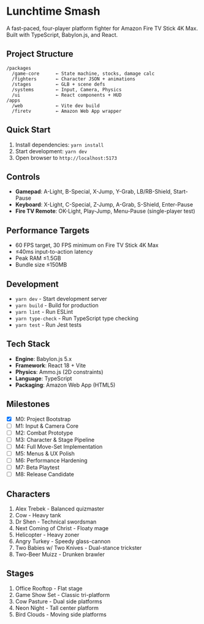 # Lunchtime Smash

A fast-paced, four-player platform fighter for Amazon Fire TV Stick 4K Max. Built with TypeScript, Babylon.js, and React.

## Project Structure

```
/packages
  /game-core      ← State machine, stocks, damage calc
  /fighters       ← Character JSON + animations
  /stages         ← GLB + scene defs
  /systems        ← Input, Camera, Physics
  /ui             ← React components + HUD
/apps
  /web            ← Vite dev build
  /firetv         ← Amazon Web App wrapper
```

## Quick Start

1. Install dependencies: `yarn install`
2. Start development: `yarn dev`
3. Open browser to `http://localhost:5173`

## Controls

- **Gamepad**: A-Light, B-Special, X-Jump, Y-Grab, LB/RB-Shield, Start-Pause
- **Keyboard**: X-Light, C-Special, Z-Jump, A-Grab, S-Shield, Enter-Pause
- **Fire TV Remote**: OK-Light, Play-Jump, Menu-Pause (single-player test)

## Performance Targets

- 60 FPS target, 30 FPS minimum on Fire TV Stick 4K Max
- ≤40ms input-to-action latency
- Peak RAM ≤1.5GB
- Bundle size ≤150MB

## Development

- `yarn dev` - Start development server
- `yarn build` - Build for production
- `yarn lint` - Run ESLint
- `yarn type-check` - Run TypeScript type checking
- `yarn test` - Run Jest tests

## Tech Stack

- **Engine**: Babylon.js 5.x
- **Framework**: React 18 + Vite
- **Physics**: Ammo.js (2D constraints)
- **Language**: TypeScript
- **Packaging**: Amazon Web App (HTML5)

## Milestones

- [x] M0: Project Bootstrap
- [ ] M1: Input & Camera Core
- [ ] M2: Combat Prototype
- [ ] M3: Character & Stage Pipeline
- [ ] M4: Full Move-Set Implementation
- [ ] M5: Menus & UX Polish
- [ ] M6: Performance Hardening
- [ ] M7: Beta Playtest
- [ ] M8: Release Candidate

## Characters

1. Alex Trebek - Balanced quizmaster
2. Cow - Heavy tank
3. Dr Shen - Technical swordsman
4. Next Coming of Christ - Floaty mage
5. Helicopter - Heavy zoner
6. Angry Turkey - Speedy glass-cannon
7. Two Babies w/ Two Knives - Dual-stance trickster
8. Two-Beer Muizz - Drunken brawler

## Stages

1. Office Rooftop - Flat stage
2. Game Show Set - Classic tri-platform
3. Cow Pasture - Dual side platforms
4. Neon Night - Tall center platform
5. Bird Clouds - Moving side platforms